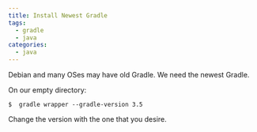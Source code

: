 ```yaml
---
title: Install Newest Gradle
tags:
  - gradle
  - java
categories:
  - java
---
```

Debian and many OSes may have old Gradle. We need the newest Gradle.

On our empty directory:

```
$  gradle wrapper --gradle-version 3.5
```

Change the version with the one that you desire.
